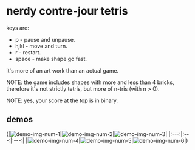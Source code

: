 
# nerdy contre-jour tetris

keys are:

 - p     - pause and unpause.
 - hjkl  - move and turn.
 - r     - restart.
 - space - make shape go fast.

it's more of an art work than an actual game.

NOTE: the game includes shapes with more and less than 4 bricks, therefore it's
not strictly tetris, but more of n-tris (with n > 0).

NOTE: yes, your score at the top is in binary.

## demos

(|![demo-img-num-1](./demo/08fe6df026f981ab8305.png)|![demo-img-num-2](./demo/4a8bb691b238b2f5ea92.png)|![demo-img-num-3](./demo/6ee649c50a4514c61026.png)|
|:---:|:---:|:---:|
|![demo-img-num-4](./demo/d84e40254070093bc5c4.png)|![demo-img-num-5](./demo/ee2c5ec6275a8f07f031.png)|![demo-img-num-6](./demo/fc2c11c3a3033af9036f.png)|)


